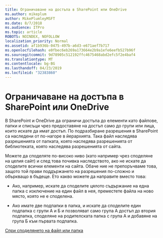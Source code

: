 ```yaml
---
title: Ограничаване на достъпа в SharePoint или OneDrive
ms.author: mikeplum
author: MikePlumleyMSFT
ms.date: 8/7/2018
ms.audience: ITPro
ms.topic: article
ROBOTS: NOINDEX, NOFOLLOW
localization_priority: Normal
ms.assetid: af1b936b-0475-497b-a6d3-e671aef7b717
ms.openlocfilehash: e0fbec6eb269a173664e2b9a1efe6eefb527b96f
ms.sourcegitcommit: 9d78905c512192ffc4675468abd2efc5f2e4baf4
ms.translationtype: MT
ms.contentlocale: bg-BG
ms.lasthandoff: 04/23/2019
ms.locfileid: "32383860"
---
```

# <a name="restrict-access-in-sharepoint-or-onedrive"></a>Ограничаване на достъпа в SharePoint или OneDrive

В SharePoint и OneDrive да ограничи достъпа до елементи като файлове, папки и списъци чрез предоставяне на достъп само до групи или лица, които искате да имат достъп. По подразбиране разрешения в SharePoint са наследени от по-нагоре в йерархията. Така файл наследява разрешенията от папката, която наследява разрешенията от библиотеката, която наследява разрешенията от сайта.
  
Можете да споделяте по-високо ниво (като например чрез споделяне на целия сайт) и след това почивка наследството, ако не искате да споделите всички елементи на сайта. Обаче ние не препоръчваме това, защото той прави поддържането на разрешения по-сложно и объркващо в бъдеще. Ето какво можете да направите вместо това:
  
- Ако, например, искате да споделите цялото съдържание на една папка с изключение на един файл в нея, преместете файла на ново място, която не е споделена.
    
- Ако имате две подпапки в папка, и искате да споделите един подпапка с групи A и Б и позволяват само група А достъп до втория подпапка, споделяне на родителската папка с група А и добавяне на група Б към първата подпапка.
    
[Спри споделянето на файл или папка](https://go.microsoft.com/fwlink/?linkid=2008861)
  

